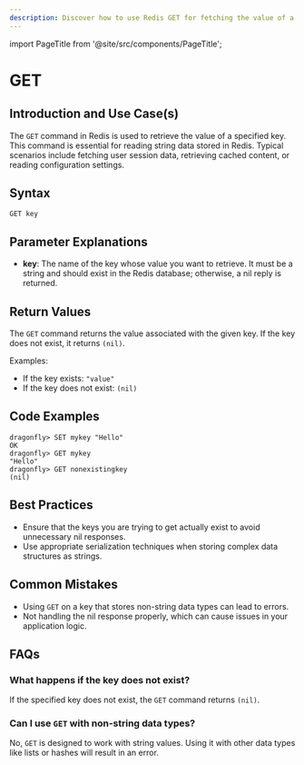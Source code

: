 ```yaml
---
description: Discover how to use Redis GET for fetching the value of a defined key.
---
```


import PageTitle from '@site/src/components/PageTitle';

# GET

<PageTitle title="Redis GET Explained (Better Than Official Docs)" />

## Introduction and Use Case(s)

The `GET` command in Redis is used to retrieve the value of a specified key. This command is essential for reading string data stored in Redis. Typical scenarios include fetching user session data, retrieving cached content, or reading configuration settings.

## Syntax

```plaintext
GET key
```

## Parameter Explanations

- **key**: The name of the key whose value you want to retrieve. It must be a string and should exist in the Redis database; otherwise, a nil reply is returned.

## Return Values

The `GET` command returns the value associated with the given key. If the key does not exist, it returns `(nil)`.

Examples:

- If the key exists: `"value"`
- If the key does not exist: `(nil)`

## Code Examples

```cli
dragonfly> SET mykey "Hello"
OK
dragonfly> GET mykey
"Hello"
dragonfly> GET nonexistingkey
(nil)
```

## Best Practices

- Ensure that the keys you are trying to get actually exist to avoid unnecessary nil responses.
- Use appropriate serialization techniques when storing complex data structures as strings.

## Common Mistakes

- Using `GET` on a key that stores non-string data types can lead to errors.
- Not handling the nil response properly, which can cause issues in your application logic.

## FAQs

### What happens if the key does not exist?

If the specified key does not exist, the `GET` command returns `(nil)`.

### Can I use `GET` with non-string data types?

No, `GET` is designed to work with string values. Using it with other data types like lists or hashes will result in an error.
